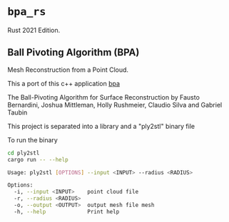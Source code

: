 # `bpa_rs`

Rust 2021 Edition.

## Ball Pivoting Algorithm (BPA)

Mesh Reconstruction from a Point Cloud.

This a port of this c++ application [bpa](<https://github.com/bernhardmgruber/bpa>)

The Ball-Pivoting Algorithm for Surface Reconstruction by Fausto Bernardini, Joshua Mittleman, Holly Rushmeier, Claudio Silva and Gabriel Taubin

This project is separated into a library and a "ply2stl" binary file

To run the binary

```bash
cd ply2stl
cargo run -- --help
```

```bash
Usage: ply2stl [OPTIONS] --input <INPUT> --radius <RADIUS>

Options:
  -i, --input <INPUT>    point cloud file
  -r, --radius <RADIUS>
  -o, --output <OUTPUT>  output mesh file mesh
  -h, --help             Print help
```
